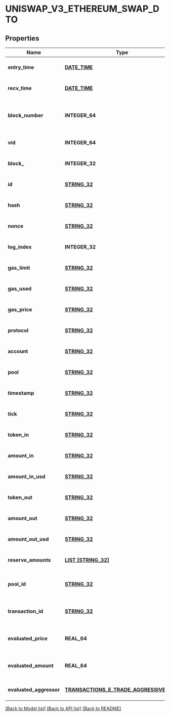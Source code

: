 # UNISWAP_V3_ETHEREUM_SWAP_DTO

## Properties
Name | Type | Description | Notes
------------ | ------------- | ------------- | -------------
**entry_time** | [**DATE_TIME**](DATE_TIME.md) |  | [optional] [default to null]
**recv_time** | [**DATE_TIME**](DATE_TIME.md) |  | [optional] [default to null]
**block_number** | **INTEGER_64** | Number of block in which entity was recorded. | [optional] [default to null]
**vid** | **INTEGER_64** |  | [optional] [default to null]
**block_** | **INTEGER_32** |  | [optional] [default to null]
**id** | [**STRING_32**](STRING_32.md) |  | [optional] [default to null]
**hash** | [**STRING_32**](STRING_32.md) |  | [optional] [default to null]
**nonce** | [**STRING_32**](STRING_32.md) |  | [optional] [default to null]
**log_index** | **INTEGER_32** |  | [optional] [default to null]
**gas_limit** | [**STRING_32**](STRING_32.md) |  | [optional] [default to null]
**gas_used** | [**STRING_32**](STRING_32.md) |  | [optional] [default to null]
**gas_price** | [**STRING_32**](STRING_32.md) |  | [optional] [default to null]
**protocol** | [**STRING_32**](STRING_32.md) |  | [optional] [default to null]
**account** | [**STRING_32**](STRING_32.md) |  | [optional] [default to null]
**pool** | [**STRING_32**](STRING_32.md) |  | [optional] [default to null]
**timestamp** | [**STRING_32**](STRING_32.md) |  | [optional] [default to null]
**tick** | [**STRING_32**](STRING_32.md) |  | [optional] [default to null]
**token_in** | [**STRING_32**](STRING_32.md) |  | [optional] [default to null]
**amount_in** | [**STRING_32**](STRING_32.md) |  | [optional] [default to null]
**amount_in_usd** | [**STRING_32**](STRING_32.md) |  | [optional] [default to null]
**token_out** | [**STRING_32**](STRING_32.md) |  | [optional] [default to null]
**amount_out** | [**STRING_32**](STRING_32.md) |  | [optional] [default to null]
**amount_out_usd** | [**STRING_32**](STRING_32.md) |  | [optional] [default to null]
**reserve_amounts** | [**LIST [STRING_32]**](STRING_32.md) |  | [optional] [default to null]
**pool_id** | [**STRING_32**](STRING_32.md) |  | [optional] [readonly] [default to null]
**transaction_id** | [**STRING_32**](STRING_32.md) |  | [optional] [readonly] [default to null]
**evaluated_price** | **REAL_64** |  | [optional] [readonly] [default to null]
**evaluated_amount** | **REAL_64** |  | [optional] [readonly] [default to null]
**evaluated_aggressor** | [**TRANSACTIONS_E_TRADE_AGGRESSIVE_SIDE**](Transactions.ETradeAggressiveSide.md) |  | [optional] [default to null]

[[Back to Model list]](../README.md#documentation-for-models) [[Back to API list]](../README.md#documentation-for-api-endpoints) [[Back to README]](../README.md)


